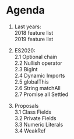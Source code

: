 # Agenda
1. Last years:  
	2018 feature list  
	2019 feature list  

2. ES2020:  
	2.1 Optional chain  
	2.2 Nullish operator  
	2.3 BigInt  
	2.4 Dynamic Imports  
	2.5 globalThis  
	2.6 String matchAll  
	2.7 Promise all Settled  
  
3. Proposals  
	3.1 Class Fields  
	3.2 Private Fields  
	3.3 Numeric Literals  
	3.4 WeakRef  

